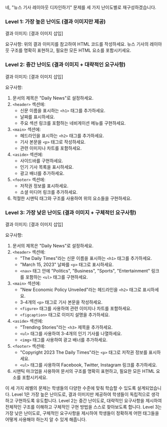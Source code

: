 네, "뉴스 기사 레이아웃 디자인하기" 문제를 세 가지 난이도별로 재구성하겠습니다.

### Level 1: 가장 높은 난이도 (결과 이미지만 제공)

결과 이미지:
[결과 이미지 삽입]

요구사항:
위의 결과 이미지를 참고하여 HTML 코드를 작성하세요. 뉴스 기사의 레이아웃 구조를 명확히 표현하고, 필요한 모든 HTML 요소를 포함시키세요.

### Level 2: 중간 난이도 (결과 이미지 + 대략적인 요구사항)

결과 이미지:
[결과 이미지 삽입]

요구사항:
1. 문서의 제목은 "Daily News"로 설정하세요.
2. `<header>` 섹션에:
   - 신문 이름을 표시하는 `<h1>` 태그를 추가하세요.
   - 날짜를 표시하세요.
   - 주요 섹션 링크를 포함하는 네비게이션 메뉴를 구현하세요.
3. `<main>` 섹션에:
   - 헤드라인을 표시하는 `<h2>` 태그를 추가하세요.
   - 기사 본문을 `<p>` 태그로 작성하세요.
   - 관련 이미지나 차트를 포함하세요.
4. `<aside>` 섹션에:
   - 사이드바를 구현하세요.
   - 인기 기사 목록을 표시하세요.
   - 광고 배너를 추가하세요.
5. `<footer>` 섹션에:
   - 저작권 정보를 표시하세요.
   - 소셜 미디어 링크를 추가하세요.
6. 적절한 시맨틱 태그와 구조를 사용하여 위의 요소들을 구현하세요.

### Level 3: 가장 낮은 난이도 (결과 이미지 + 구체적인 요구사항)

결과 이미지:
[결과 이미지 삽입]

요구사항:
1. 문서의 제목은 "Daily News"로 설정하세요.
2. `<header>` 섹션에:
   - "The Daily Times"라는 신문 이름을 표시하는 `<h1>` 태그를 추가하세요.
   - "March 15, 2023" 날짜를 `<p>` 태그로 표시하세요.
   - `<nav>` 태그 안에 "Politics", "Business", "Sports", "Entertainment" 링크를 포함하는 `<ul>` 태그를 구현하세요.
3. `<main>` 섹션에:
   - "New Economic Policy Unveiled"라는 헤드라인을 `<h2>` 태그로 표시하세요.
   - 3-4개의 `<p>` 태그로 기사 본문을 작성하세요.
   - `<figure>` 태그를 사용하여 관련 이미지나 차트를 포함하세요.
   - `<figcaption>` 태그로 이미지 설명을 추가하세요.
4. `<aside>` 섹션에:
   - "Trending Stories"라는 `<h3>` 제목을 추가하세요.
   - `<ul>` 태그를 사용하여 3-4개의 인기 기사를 나열하세요.
   - `<img>` 태그를 사용하여 광고 배너를 추가하세요.
5. `<footer>` 섹션에:
   - "Copyright 2023 The Daily Times"라는 `<p>` 태그로 저작권 정보를 표시하세요.
   - `<ul>` 태그를 사용하여 Facebook, Twitter, Instagram 링크를 추가하세요.
6. 시맨틱 마크업을 사용하여 문서의 구조를 명확히 표현하고, 필요한 모든 HTML 요소를 포함시키세요.

이 세 가지 레벨의 문제는 학생들의 다양한 수준에 맞춰 학습할 수 있도록 설계되었습니다. Level 1은 가장 높은 난이도로, 결과 이미지만 제공하여 학생들이 독립적으로 생각하고 구현하도록 유도합니다. Level 2는 중간 난이도로, 대략적인 요구사항을 제시하여 전체적인 구조를 이해하고 구체적인 구현 방법을 스스로 찾아보도록 합니다. Level 3는 가장 낮은 난이도로, 구체적인 요구사항을 제시하여 학생들이 정확하게 어떤 태그들을 어떻게 사용해야 하는지 알 수 있게 해줍니다.